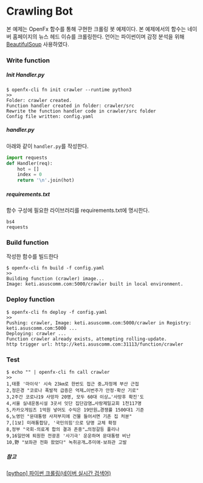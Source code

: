 # Crawling Bot

본 예제는 OpenFx 함수를 통해 구현한 크롤링 봇 예제이다.  본 예제에서의 함수는 네이버 홈페이지의 뉴스 헤드 이슈를 크롤링한다. 언어는 파이썬이며  감정 분석을 위해 [BeautifulSoup](https://www.crummy.com/software/BeautifulSoup/bs4/doc/) 사용하였다.



### Write function

##### Init Handler.py 

```
$ openfx-cli fn init crawler --runtime python3
>>
Folder: crawler created.
Function handler created in folder: crawler/src
Rewrite the function handler code in crawler/src folder
Config file written: config.yaml
```

##### handler.py

아래와 같이 `handler.py`를 작성한다.

```python
import requests                                                                           from bs4 import BeautifulSoup                                                                                                              
def Handler(req):                                                                             source = requests.get("http://www.naver.com").text                                       soup = BeautifulSoup(source, "html.parser")                                               hotkeys = soup.select("a.issue")                                                                                                             
    hot = []                                                                                 
    index = 0                                                                                 for key in hotkeys:                                                                           index += 1                                                                               hot.append(str(index) + "," + key.text)                                                   if index >= 20:                                                                               break                                                                         
    return '\n'.join(hot)                         
```

##### requirements.txt

함수 구성에 필요한 라이브러리를 requirements.txt에 명시한다.

```
bs4                               
requests 
```



### Build function

작성한 함수를 빌드한다

```
$ openfx-cli fn build -f config.yaml 
>>
Building function (crawler) image...
Image: keti.asuscomm.com:5000/crawler built in local environment.
```



### Deploy function

```
$ openfx-cli fn deploy -f config.yaml 
>>
Pushing: crawler, Image: keti.asuscomm.com:5000/crawler in Registry: keti.asuscomm.com:5000 ...
Deploying: crawler ...
Function crawler already exists, attempting rolling-update.
http trigger url: http://keti.asuscomm.com:31113/function/crawler 
```



### Test

```
$ echo "" | openfx-cli fn call crawler
>>
1,태풍 '마이삭' 시속 23㎞로 한반도 접근 중…자정께 부산 근접
2,정은경 "코로나 폭발적 급증은 억제…이번주가 안정·확산 기로"
3,2주간 코로나19 사망자 20명, 모두 60대 이상…'사망후 확진'도
4,서울 실내운동시설 3곳서 잇단 집단감염…사랑제일교회 1천117명
5,카카오게임즈 1억원 넣어도 수익은 19만원…경쟁률 1500대1 기준
6,노영민 "문대통령 사저부지에 건물 들어서면 기존 집 처분"
7,[1보] 미래통합당, '국민의힘'으로 당명 교체 확정
8,정부 "국회-의료계 합의 결과 존중"…의정갈등 풀리나
9,16일만에 퇴원한 전광훈 '사기극' 운운하며 문대통령 비난
10,野 "보좌관 전화 왔었다" 녹취공개…추미애·보좌관 고발
```



##### 참고

[ [python] 파이썬 크롤링(네이버 실시간 검색어) ](https://blockdmask.tistory.com/385)








